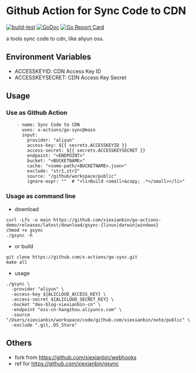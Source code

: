 # Github Action for Sync Code to CDN

[![build-test](https://github.com/xiexianbin/go-actions-demo/actions/workflows/workflow.yaml/badge.svg)](https://github.com/xiexianbin/go-actions-demo/actions/workflows/workflow.yaml)
[![GoDoc](https://godoc.org/github.com/xiexianbin/go-actions-demo?status.svg)](https://pkg.go.dev/github.com/xiexianbin/go-actions-demo)
[![Go Report Card](https://goreportcard.com/badge/github.com/xiexianbin/go-actions-demo)](https://goreportcard.com/report/github.com/xiexianbin/go-actions-demo)

a tools sync code to cdn, like aliyun oss.

## Environment Variables

- ACCESSKEYID: CDN Access Key ID
- ACCESSKEYSECRET: CDN Access Key Secret

## Usage

### Use as Github Action

```
    - name: Sync Code to CDN
      uses: x-actions/go-sync@main
      input:
        provider: "aliyun"
        access-key: ${{ secrets.ACCESSKEYID }}
        access-secret: ${{ secrets.ACCESSKEYSECRET }}
        endpoint: "<ENDPOINT>"
        bucket: "<BUCKETNAME>"
        cache: "<some-path/<BUCKETNAME>.json>"
        exclude: "str1,str2"
        source: "/github/workspace/public"
        ignore-expr: ""  # "<li>Build <small>&copy; .*</small></li>"
```

### Usage as command line

- download

```
curl -Lfs -o main https://github.com/xiexianbin/go-actions-demo/releases/latest/download/gsync-{linux|darwin|windows}
chmod +x gsync
./gsync -h
```

- or build

```
git clone https://github.com/x-actions/go-sync.git
make all
```

- usage

```
./gsync \
  -provider "aliyun" \
  -access-key ${ALICLOUD_ACCESS_KEY} \
  -access-secret ${ALICLOUD_SECRET_KEY} \
  -bucket "dev-blog-xiexianbin-cn" \
  -endpoint "oss-cn-hangzhou.aliyuncs.com" \
  -source "/Users/xiexianbin/workspace/code/github.com/xiexianbin/note/public" \
  -exclude ".git,.DS_Store"
```

## Others

- fork from https://github.com/xiexianbin/webhooks
- ref for https://github.com/xiexianbin/gsync
